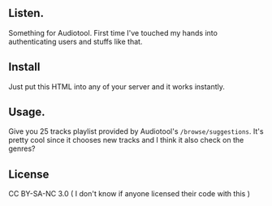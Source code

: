 ## Listen.
Something for Audiotool.
First time I've touched my hands into authenticating users and stuffs like that.

## Install

Just put this HTML into any of your server and it works instantly.

## Usage.

Give you 25 tracks playlist provided by Audiotool's `/browse/suggestions`. It's pretty cool since it chooses new tracks and I think it also check on the genres?

## License

CC BY-SA-NC 3.0 ( I don't know if anyone licensed their code with this )
